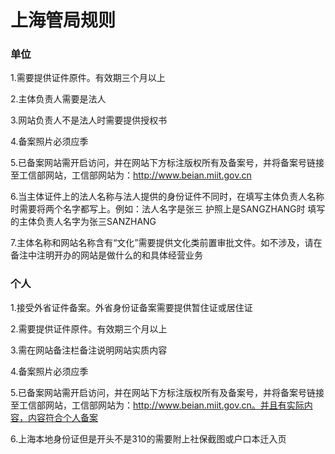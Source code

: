 

# 上海管局规则

### 单位

1.需要提供证件原件。有效期三个月以上                                                                                                              

2.主体负责人需要是法人                                                                                                                                                

3.网站负责人不是法人时需要提供授权书                                                                                                                                                                                                                                         

4.备案照片必须应季                                                                                                                                                       

5.已备案网站需开启访问，并在网站下方标注版权所有及备案号，并将备案号链接至工信部网站，工信部网站为：http://www.beian.miit.gov.cn                                                                                                             

6.当主体证件上的法人名称与法人提供的身份证件不同时，在填写主体负责人名称时需要将两个名字都写上。例如：法人名字是张三 护照上是SANGZHANG时 填写的主体负责人名字为张三SANZHANG                               

7.主体名称和网站名称含有“文化”需要提供文化类前置审批文件。如不涉及，请在备注中注明开办的网站是做什么的和具体经营业务

### 个人

1.接受外省证件备案。外省身份证备案需要提供暂住证或居住证                                                                                           

2.需要提供证件原件。有效期三个月以上                                                                                                                        

3.需在网站备注栏备注说明网站实质内容                                                                                     

4.备案照片必须应季                                                                                                                             

5.已备案网站需开启访问，并在网站下方标注版权所有及备案号，并将备案号链接至工信部网站，工信部网站为：http://www.beian.miit.gov.cn。并且有实际内容，内容符合个人备案                                                                             

6.上海本地身份证但是开头不是310的需要附上社保截图或户口本迁入页